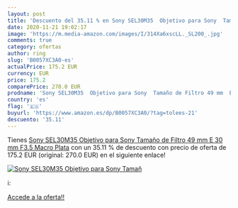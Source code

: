 ```yaml
---
layout: post
title: 'Descuento del 35.11 % en Sony SEL30M35  Objetivo para Sony  Tamañ'
date: 2020-11-21 19:02:17
image: 'https://m.media-amazon.com/images/I/314Xa6xscLL._SL200_.jpg'
comments: true
category: ofertas
author: ring
slug: 'B0057XC3A0-es'
actualPrice: 175.2 EUR
currency: EUR
price: 175.2
comparePrice: 270.0 EUR
prodname: 'Sony SEL30M35  Objetivo para Sony  Tamaño de Filtro 49 mm  E 30 mm F3.5 Macro  Plata'
country: 'es'
flag: '🇪🇸'
buyurl: 'https://www.amazon.es/dp/B0057XC3A0/?tag=tolees-21'
descuento: '35.11'
---
```


Tienes [Sony SEL30M35  Objetivo para Sony  Tamaño de Filtro 49 mm  E 30 mm F3.5 Macro  Plata](https://www.amazon.es/dp/B0057XC3A0/?tag=tolees-21) con un 35.11 % de descuento con precio de oferta de 175.2 EUR (original: 270.0 EUR) en el siguiente enlace!

[![Sony SEL30M35  Objetivo para Sony  Tamañ](https://m.media-amazon.com/images/I/314Xa6xscLL._SL200_.jpg)](https://www.amazon.es/dp/B0057XC3A0/?tag=tolees-21)

ℹ️:


[Accede a la oferta!!](https://www.amazon.es/dp/B0057XC3A0/?tag=tolees-21)
